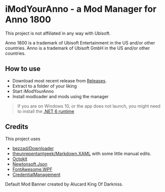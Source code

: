 # iModYourAnno - a Mod Manager for Anno 1800

This project is not affiliated in any way with Ubisoft.

Anno 1800 is a trademark of Ubisoft Entertainment in the US and/or other countries.
Anno is a trademark of Ubisoft GmbH in the US and/or other countries.

## How to use

- Download most recent release from [Releases](https://github.com/anno-mods/iModYourAnno/releases).
- Extract to a folder of your liking
- Start iModYourAnno
- Install modloader and mods using the manager

> If you are on Windows 10, or the app does not launch, you might need to install the [.NET 6 runtime](https://dotnet.microsoft.com/en-us/download/dotnet/6.0/runtime)

## Credits
 
This project uses 

- [bezzad/Downloader](https://github.com/bezzad/Downloader)
- [theunrepentantgeek/Markdown.XAML](https://github.com/theunrepentantgeek/Markdown.XAML) with some little manual edits.
- [Octokit](https://github.com/octokit/octokit.net)
- [Newtonsoft.Json](https://www.newtonsoft.com/json)
- [FontAwesome.WPF](https://github.com/charri/Font-Awesome-WPF)
- [CredentialManagement](https://github.com/ilyalozovyy/credentialmanagement)

Default Mod Banner created by Alucard King Of Darkniss.
